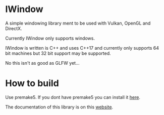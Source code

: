 # IWindow
 A simple windowing library ment to be used with Vulkan, OpenGL and DirectX.
 
 Currently IWindow only supports windows.
 
 IWindow is written is C++ and uses C++17 and currently only supports 64 bit machines but 32 bit support may be supported.
 
 No this isn't as good as GLFW yet...

# How to build

Use premake5. If you dont have premake5 you can install it [here](https://premake.github.io/).

The documentation of this library is on this [website](https://immanuel-c.github.io/IWindow).
